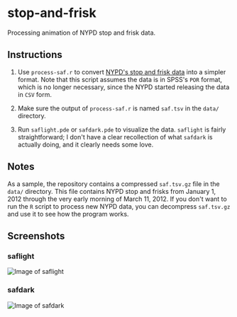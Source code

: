 # stop-and-frisk
Processing animation of NYPD stop and frisk data.

## Instructions
1. Use `process-saf.r` to convert [NYPD's stop and frisk data](http://www.nyc.gov/html/nypd/html/analysis_and_planning/stop_question_and_frisk_report.shtml) into a simpler format. Note that this script assumes the data is in SPSS's `POR` format, which is no longer necessary, since the NYPD started releasing the data in `CSV` form.

2. Make sure the output of `process-saf.r` is named `saf.tsv` in the `data/` directory.

3. Run `saflight.pde` or `safdark.pde` to visualize the data. `saflight` is fairly straightforward; I don't have a clear recollection of what `safdark` is actually doing, and it clearly needs some love.

## Notes
As a sample, the repository contains a compressed `saf.tsv.gz` file in the `data/` directory. This file contains NYPD stop and frisks from January 1, 2012 through the very early morning of March 11, 2012. If you don't want to run the `R` script to process new NYPD data, you can decompress `saf.tsv.gz` and use it to see how the program works.

## Screenshots

### saflight

![Image of saflight](https://github.com/robbarry/stop-and-frisk/raw/master/saflight/screenshot.tif)

### safdark

![Image of safdark](https://github.com/robbarry/stop-and-frisk/raw/master/safdark/screenshot.tif)
